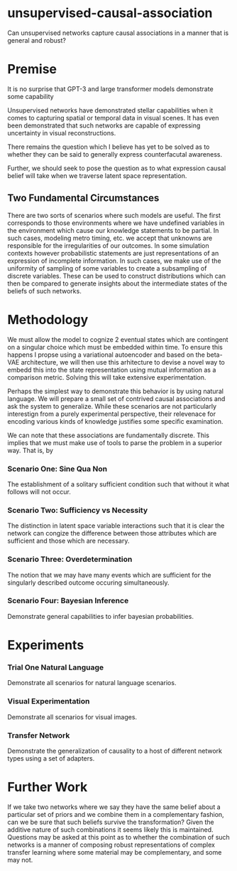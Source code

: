 # unsupervised-causal-association
Can unsupervised networks capture causal associations in a manner that is general and robust?

# Premise

It is no surprise that GPT-3 and large transformer models demonstrate some capability 

Unsupervised networks have demonstrated stellar capabilities when it comes to capturing spatial or temporal data in visual scenes. It has even been demonstrated that such networks are capable of expressing uncertainty in visual reconstructions.

There remains the question which I believe has yet to be solved as to whether they can be said to generally express counterfacutal awareness.

Further, we should seek to pose the question as to what expression causal belief will take when we traverse latent space representation.

## Two Fundamental Circumstances
There are two sorts of scenarios where such models are useful. The first corresponds to those environments where we have undefined variables in the environment which cause our knowledge statements to be partial. In such cases, modeling metro timing, etc. we accept that unknowns are responsible for the irregularities of our outcomes. In some simulation contexts however probabilistic statements are just representations of an expression of incomplete information. In such cases, we make use of the uniformity of sampling of some variables to create a subsampling of discrete variables. These can be used to construct distributions which can then be compared to generate insights about the intermediate states of the beliefs of such networks.

# Methodology

We must allow the model to cognize 2 eventual states which are contingent on a singular choice which must be embedded within time. To ensure this happens I propse using a variational autoencoder and based on the beta-VAE architecture, we will then use this arhitecture to devise a novel way to embedd this into the state representation using mutual information as a comparison metric. Solving this will take extensive experimentation.

Perhaps the simplest way to demonstrate this behavior is by using natural language. We will prepare a small set of contrived causal associations and ask the system to generalize.
While these scenarios are not particularly interestign from a purely experimental perspective, their relevenace for encoding various kinds of knowledge justifies some specific examination.

We can note that these associations are fundamentally discrete. This implies that we must make use of tools to parse the problem in a superior way. That is, by 

### Scenario One: Sine Qua Non
The establishment of a solitary sufficient condition such that without it what follows will not occur.

### Scenario Two: Sufficiency vs Necessity
The distinction in latent space variable interactions such that it is clear the network can congize the difference between those attributes which are sufficient and those which are necessary.

### Scenario Three: Overdetermination
The notion that we may have many events which are sufficient for the singularly described outcome occuring simultaneously.

### Scenario Four: Bayesian Inference
Demonstrate general capabilities to infer bayesian probabilities.

# Experiments
### Trial One Natural Language
Demonstrate all scenarios for natural language scenarios.

### Visual Experimentation
Demonstrate all scenarios for visual images.

### Transfer Network
Demonstrate the generalization of causality to a host of different network types using a set of adapters.

# Further Work
If we take two networks where we say they have the same belief about a particular set of priors and we combine them in a complementary fashion, can we be sure that such beliefs survive the transformation? Given the additive nature of such combinations it seems likely this is maintained. Questions may be asked at this point as to whether the combination of such networks is a manner of composing robust representations of complex transfer learning where some material may be complementary, and some may not.
